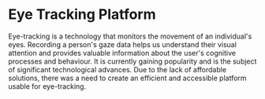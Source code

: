 # Eye Tracking Platform

Eye-tracking is a technology that monitors the movement of an 
individual's eyes. Recording a person's gaze data helps us understand 
their visual attention and provides valuable information about the user's 
cognitive processes and behaviour. It is currently gaining popularity and 
is the subject of significant technological advances. Due to the lack of 
affordable solutions, there was a need to create an efficient and 
accessible platform usable for eye-tracking. 